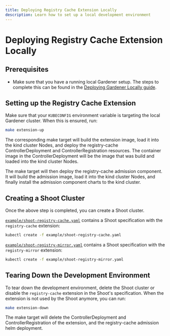 ```yaml
---
title: Deploying Registry Cache Extension Locally
description: Learn how to set up a local development environment
---
```


# Deploying Registry Cache Extension Locally

## Prerequisites

- Make sure that you have a running local Gardener setup. The steps to complete this can be found in the [Deploying Gardener Locally guide](https://github.com/gardener/gardener/blob/master/docs/deployment/getting_started_locally.md).

## Setting up the Registry Cache Extension

Make sure that your `KUBECONFIG` environment variable is targeting the local Gardener cluster. When this is ensured, run:

```bash
make extension-up
```

The corresponding make target will build the extension image, load it into the kind cluster Nodes, and deploy the registry-cache ControllerDeployment and ControllerRegistration resources. The container image in the ControllerDeployment will be the image that was build and loaded into the kind cluster Nodes.

The make target will then deploy the registry-cache admission component. It will build the admission image, load it into the kind cluster Nodes, and finally install the admission component charts to the kind cluster.

## Creating a Shoot Cluster

Once the above step is completed, you can create a Shoot cluster.

[`example/shoot-registry-cache.yaml`](../../example/shoot-registry-cache.yaml) contains a Shoot specification with the `registry-cache` extension:
```bash
kubectl create -f example/shoot-registry-cache.yaml
```

[`example/shoot-registry-mirror.yaml`](../../example/shoot-registry-mirror.yaml) contains a Shoot specification with the `registry-mirror` extension:
```bash
kubectl create -f example/shoot-registry-mirror.yaml
```

## Tearing Down the Development Environment

To tear down the development environment, delete the Shoot cluster or disable the `registry-cache` extension in the Shoot's specification. When the extension is not used by the Shoot anymore, you can run:

```bash
make extension-down
```

The make target will delete the ControllerDeployment and ControllerRegistration of the extension, and the registry-cache admission helm deployment.
